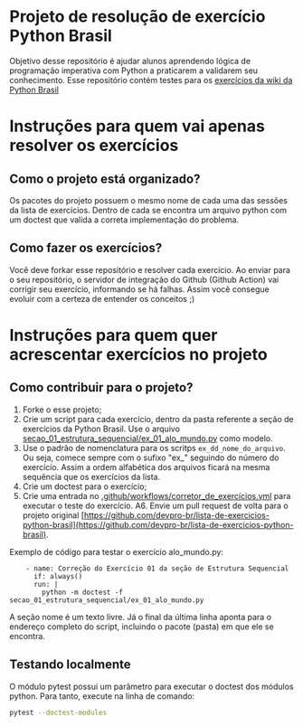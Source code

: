 # Projeto de resolução de exercício Python Brasil

Objetivo desse repositório é ajudar alunos aprendendo lógica de programação imperativa com Python a praticarem a validarem seu conhecimento.
Esse repositório contém testes para os [exercícios da wiki da Python Brasil](https://wiki.python.org.br/ListaDeExercicios)

# Instruções para quem vai apenas resolver os exercícios
## Como o projeto está organizado?

Os pacotes do projeto possuem o mesmo nome de cada uma das sessões da lista de exercícios.
Dentro de cada se encontra um arquivo python com um doctest que valida a correta implementação do problema.

## Como fazer os exercícios?

Você deve forkar esse repositório e resolver cada exercício. Ao enviar para o seu repositório, o servidor de integração do Github (Github Action) vai corrigir seu exercício, informando se há falhas.
Assim você consegue evoluir com a certeza de entender os conceitos ;)

# Instruções para quem quer acrescentar exercícios no projeto
## Como contribuir para o projeto?

1. Forke o esse projeto;
2. Crie um script para cada exercício, dentro da pasta referente a seção de exercícios da Python Brasil. Use o arquivo [secao_01_estrutura_sequencial/ex_01_alo_mundo.py](secao_01_estrutura_sequencial/ex_01_alo_mundo.py) como modelo.
3. Use o padrão de nomenclatura para os scritps `ex_dd_nome_do_arquivo`. Ou seja, comece sempre com o sufixo "ex_" seguindo do número do exercício. Assim a ordem alfabética dos arquivos ficará na mesma sequência que os exercícios da lista.
4. Crie um doctest para o exercício;
5. Crie uma entrada no [.github/workflows/corretor_de_exercícios.yml](.github/workflows/corretor_de_exercícios.yml) para executar o teste do exercício.
A6. Envie um pull request de volta para o projeto original [https://github.com/devpro-br/lista-de-exercicios-python-brasil](https://github.com/devpro-br/lista-de-exercicios-python-brasil).

Exemplo de código para testar o exercício alo_mundo.py:

```
    - name: Correção do Exercício 01 da seção de Estrutura Sequencial
      if: always()
      run: |
        python -m doctest -f secao_01_estrutura_sequencial/ex_01_alo_mundo.py
```
A seção nome é um texto livre. Já o final da última linha aponta para o endereço completo do script, incluindo o pacote (pasta) em que ele se encontra.

## Testando localmente
O módulo pytest possui um parâmetro para executar o doctest dos módulos python. Para tanto, execute na linha de comando:
```sh
pytest --doctest-modules
```





